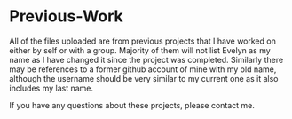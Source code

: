 # Previous-Work
All of the files uploaded are from previous projects that I have worked on either by self or with a group. Majority of them will not list Evelyn as my name as I have changed it since the project was completed. Similarly there may be references to a former github account of mine with my old name, although the username should be very similar to my current one as it also includes my last name.
	
If you have any questions about these projects, please contact me.

